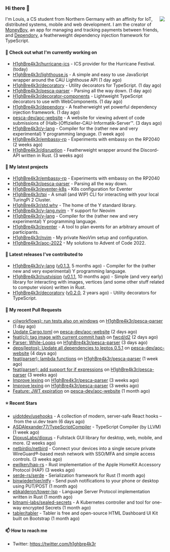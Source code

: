### Hi there 👋


<img align="right" src="https://github-readme-stats.vercel.app/api?username=h1ghbre4k3r">

I'm Louis, a CS student from Northern Germany with an affinity for IoT, distributed systems, mobile and web development. I am the creator of [MoneyBoy](https://github.com/pesca-dev/moneyboy-app), an app for managing and tracking payments between friends, and [Dependory](https://github.com/H1ghBre4k3r/dependory), a featherweight dependency injection framework for TypeScript.

#### 👷 Check out what I'm currently working on

- [H1ghBre4k3r/hurricane-ics](https://github.com/H1ghBre4k3r/hurricane-ics) - ICS provider for the Hurricane Festival. (today)
- [H1ghBre4k3r/lighthouse.js](https://github.com/H1ghBre4k3r/lighthouse.js) - A simple and easy to use JavaScript wrapper around the CAU Lighthouse API (1 day ago)
- [H1ghBre4k3r/decoratory](https://github.com/H1ghBre4k3r/decoratory) - Utility decorators for TypeScript. (1 day ago)
- [H1ghBre4k3r/pesca-parser](https://github.com/H1ghBre4k3r/pesca-parser) - Parsing all the way down.  (1 day ago)
- [H1ghBre4k3r/decorator-components](https://github.com/H1ghBre4k3r/decorator-components) - Lightweight TypeScript decorators to use with WebComponents. (1 day ago)
- [H1ghBre4k3r/dependory](https://github.com/H1ghBre4k3r/dependory) - A featherweight yet powerful dependency injection framework. (1 day ago)
- [pesca-dev/aoc-website](https://github.com/pesca-dev/aoc-website) - A website for viewing advent of code submissions of (Halb-)Offizieller-CAU-Informatik-Server™. (3 days ago)
- [H1ghBre4k3r/y-lang](https://github.com/H1ghBre4k3r/y-lang) - Compiler for the (rather new and very experimental) Y programming language.  (1 week ago)
- [H1ghBre4k3r/embassy-rp](https://github.com/H1ghBre4k3r/embassy-rp) - Experiments with embassy on the RP2040 (2 weeks ago)
- [H1ghBre4k3r/disruption](https://github.com/H1ghBre4k3r/disruption) - Featherweight wrapper around the Discord-API written in Rust. (3 weeks ago)

#### 🌱 My latest projects

- [H1ghBre4k3r/embassy-rp](https://github.com/H1ghBre4k3r/embassy-rp) - Experiments with embassy on the RP2040
- [H1ghBre4k3r/pesca-parser](https://github.com/H1ghBre4k3r/pesca-parser) - Parsing all the way down. 
- [H1ghBre4k3r/eventer-k8s](https://github.com/H1ghBre4k3r/eventer-k8s) - K8s configuration for Eventer
- [H1ghBre4k3r/tpi](https://github.com/H1ghBre4k3r/tpi) - A small (and WIP) CLI for interacting with your local TuringPi 2 Cluster.
- [H1ghBre4k3r/std.why](https://github.com/H1ghBre4k3r/std.why) - The home of the Y standard library.
- [H1ghBre4k3r/y-lang.nvim](https://github.com/H1ghBre4k3r/y-lang.nvim) - Y support for Neovim
- [H1ghBre4k3r/y-lang](https://github.com/H1ghBre4k3r/y-lang) - Compiler for the (rather new and very experimental) Y programming language. 
- [H1ghBre4k3r/eventer](https://github.com/H1ghBre4k3r/eventer) - A tool to plan events for an arbitrary amount of participants.
- [H1ghBre4k3r/nvim](https://github.com/H1ghBre4k3r/nvim) - My private NeoVim setup and configuration.
- [H1ghBre4k3r/aoc-2022](https://github.com/H1ghBre4k3r/aoc-2022) - My solutions to Advent of Code 2022.

#### 🔭 Latest releases I've contributed to

- [H1ghBre4k3r/y-lang](https://github.com/H1ghBre4k3r/y-lang) ([v0.1.3](https://github.com/H1ghBre4k3r/y-lang/releases/tag/v0.1.3), 5 months ago) - Compiler for the (rather new and very experimental) Y programming language. 
- [H1ghBre4k3r/rustvision](https://github.com/H1ghBre4k3r/rustvision) ([v0.1.1](https://github.com/H1ghBre4k3r/rustvision/releases/tag/v0.1.1), 10 months ago) - Simple (and very early) library for interacting with images, vertices (and some other stuff related to computer vision) written in Rust. 
- [H1ghBre4k3r/decoratory](https://github.com/H1ghBre4k3r/decoratory) ([v0.2.0](https://github.com/H1ghBre4k3r/decoratory/releases/tag/v0.2.0), 2 years ago) - Utility decorators for TypeScript.

#### 🔨 My recent Pull Requests

- [ci(workflows): run tests also on windows](https://github.com/H1ghBre4k3r/pesca-parser/pull/13) on [H1ghBre4k3r/pesca-parser](https://github.com/H1ghBre4k3r/pesca-parser) (1 day ago)
- [Update Cargo.toml](https://github.com/pesca-dev/aoc-website/pull/51) on [pesca-dev/aoc-website](https://github.com/pesca-dev/aoc-website) (2 days ago)
- [feat(ci): tag image with current commit hash](https://github.com/fwcd/d2/pull/139) on [fwcd/d2](https://github.com/fwcd/d2) (2 days ago)
- [Parser: While-Loops](https://github.com/H1ghBre4k3r/pesca-parser/pull/5) on [H1ghBre4k3r/pesca-parser](https://github.com/H1ghBre4k3r/pesca-parser) (3 days ago)
- [deps(leptos): Update all dependencies to leptos 0.5.1](https://github.com/pesca-dev/aoc-website/pull/50) on [pesca-dev/aoc-website](https://github.com/pesca-dev/aoc-website) (4 days ago)
- [feat(parser): lambda functions](https://github.com/H1ghBre4k3r/pesca-parser/pull/4) on [H1ghBre4k3r/pesca-parser](https://github.com/H1ghBre4k3r/pesca-parser) (1 week ago)
- [feat(parser): add support for if expressions](https://github.com/H1ghBre4k3r/pesca-parser/pull/3) on [H1ghBre4k3r/pesca-parser](https://github.com/H1ghBre4k3r/pesca-parser) (3 weeks ago)
- [Improve lexing](https://github.com/H1ghBre4k3r/pesca-parser/pull/2) on [H1ghBre4k3r/pesca-parser](https://github.com/H1ghBre4k3r/pesca-parser) (3 weeks ago)
- [Improve lexing](https://github.com/H1ghBre4k3r/pesca-parser/pull/1) on [H1ghBre4k3r/pesca-parser](https://github.com/H1ghBre4k3r/pesca-parser) (3 weeks ago)
- [Feature: JWT expiration](https://github.com/pesca-dev/aoc-website/pull/20) on [pesca-dev/aoc-website](https://github.com/pesca-dev/aoc-website) (1 month ago)

#### ⭐ Recent Stars

- [uidotdev/usehooks](https://github.com/uidotdev/usehooks) - A collection of modern, server-safe React hooks – from the ui.dev team (6 days ago)
- [ASDAlexander77/TypeScriptCompiler](https://github.com/ASDAlexander77/TypeScriptCompiler) - TypeScript Compiler (by LLVM) (1 week ago)
- [DioxusLabs/dioxus](https://github.com/DioxusLabs/dioxus) - Fullstack GUI library for desktop, web, mobile, and more. (2 weeks ago)
- [netbirdio/netbird](https://github.com/netbirdio/netbird) - Connect your devices into a single secure private WireGuard®-based mesh network with SSO/MFA and simple access controls. (3 weeks ago)
- [ewilken/hap-rs](https://github.com/ewilken/hap-rs) - Rust implementation of the Apple HomeKit Accessory Protocol (HAP) (3 weeks ago)
- [serde-rs/serde](https://github.com/serde-rs/serde) - Serialization framework for Rust (1 month ago)
- [binwiederhier/ntfy](https://github.com/binwiederhier/ntfy) - Send push notifications to your phone or desktop using PUT/POST (1 month ago)
- [ebkalderon/tower-lsp](https://github.com/ebkalderon/tower-lsp) - Language Server Protocol implementation written in Rust (1 month ago)
- [bitnami-labs/sealed-secrets](https://github.com/bitnami-labs/sealed-secrets) - A Kubernetes controller and tool for one-way encrypted Secrets (1 month ago)
- [tabler/tabler](https://github.com/tabler/tabler) - Tabler is free and open-source HTML Dashboard UI Kit built on Bootstrap (1 month ago)

#### 📫 How to reach me

- Twitter: https://twitter.com/h1ghbre4k3r
